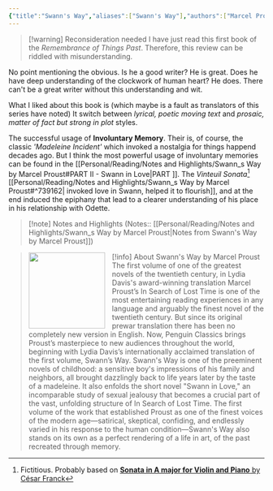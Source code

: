 ```yaml
---
{"title":"Swann's Way","aliases":["Swann's Way"],"authors":["Marcel Proust"],"publisher":"National Geographic Books","publish":"2004-11-30","pages":615,"isbn10":"0142437964","isbn13":"9780142437964","rating":"5","reviewed":true,"cover":"http://books.google.com/books/content?id=-5yMEAAAQBAJ&printsec=frontcover&img=1&zoom=1&source=gbs_api","read_count":"1","series":{"remembrance":1},"tags":["book","Fiction"],"log":[{"status":"Read","timestamp":"2023-10-01T17:51:24+06:00"},{"status":"In Progress","timestamp":"2023-07-02T18:02:55+06:00"}],"created":"2023-07-01T17:49:40+06:00","updated":"2023-10-02T14:51:05+06:00","status":"Read","dg-publish":true,"dg-note-icon":1,"dg-path":"Reading/Books/Read/Swann's Way by Marcel Proust.md","permalink":"/reading/books/read/swann-s-way-by-marcel-proust/","dgPassFrontmatter":true,"noteIcon":1}
---
```


> [!warning] Reconsideration needed
> I have just read this first book of the *Remembrance of Things Past*. Therefore, this review can be riddled with misunderstanding.

No point mentioning the obvious. Is he a good writer? He is great. Does he have deep understanding of the clockwork of human heart? He does. There can't be a great writer without this understanding and wit.

What I liked about this book is (which maybe is a fault as translators of this series have noted) It switch between *lyrical, poetic moving text* and *prosaic, matter of fact but strong  in plot* styles.

The successful usage of **Involuntary Memory**. Their is, of course, the classic *'Madeleine Incident'* which invoked a nostalgia for things happend decades ago. But I think the most powerful usage of involuntary memories can be found in the [[Personal/Reading/Notes and Highlights/Swann_s Way by Marcel Proust#PART II - Swann in Love\|PART ]]. The *Vinteuil Sonata*[^1] [[Personal/Reading/Notes and Highlights/Swann_s Way by Marcel Proust#^739162\| invoked love in Swann, helped it to flourish]], and at the end induced the epiphany that lead to a clearer understanding of his place in his relationship with Odette.

> [!note] Notes and Highlights
> (Notes:: [[Personal/Reading/Notes and Highlights/Swann_s Way by Marcel Proust\|Notes from Swann's Way by Marcel Proust]])

> [!info] About Swann's Way by Marcel Proust
> <img src="http://books.google.com/books/content?id=-5yMEAAAQBAJ&printsec=frontcover&img=1&zoom=1&source=gbs_api" style="float: left; width: 150px; height: auto; margin-right: 1em;" /> The first volume of one of the greatest novels of the twentieth century, in Lydia Davis's award-winning translation Marcel Proust’s In Search of Lost Time is one of the most entertaining reading experiences in any language and arguably the finest novel of the twentieth century. But since its original prewar translation there has been no completely new version in English. Now, Penguin Classics brings Proust’s masterpiece to new audiences throughout the world, beginning with Lydia Davis’s internationally acclaimed translation of the first volume, Swann’s Way. Swann's Way is one of the preeminent novels of childhood: a sensitive boy's impressions of his family and neighbors, all brought dazzlingly back to life years later by the taste of a madeleine. It also enfolds the short novel "Swann in Love," an incomparable study of sexual jealousy that becomes a crucial part of the vast, unfolding structure of In Search of Lost Time. The first volume of the work that established Proust as one of the finest voices of the modern age—satirical, skeptical, confiding, and endlessly varied in his response to the human condition—Swann's Way also stands on its own as a perfect rendering of a life in art, of the past recreated through memory.

[^1]: Fictitious. Probably based on [**Sonata in A major for Violin and Piano** by César Franck](https://en.wikipedia.org/wiki/Violin_Sonata_(Franck))